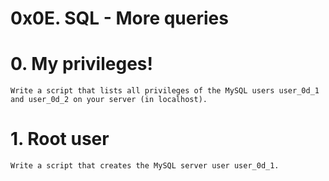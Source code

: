 # 0x0E. SQL - More queries

# 0. My privileges!


    Write a script that lists all privileges of the MySQL users user_0d_1 and user_0d_2 on your server (in localhost).

# 1. Root user


    Write a script that creates the MySQL server user user_0d_1.

